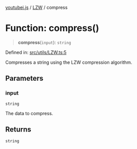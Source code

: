 [youtubei.js](../../../../README.md) / [LZW](../README.md) / compress

# Function: compress()

> **compress**(`input`): `string`

Defined in: [src/utils/LZW.ts:5](https://github.com/LuanRT/YouTube.js/blob/0733f60b57877f6b8b87dfd5cc6195b5085f5c09/src/utils/LZW.ts#L5)

Compresses a string using the LZW compression algorithm.

## Parameters

### input

`string`

The data to compress.

## Returns

`string`
